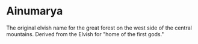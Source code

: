 # Ainumarya

The original elvish name for the great forest on the west side of the central mountains. Derived from the Elvish for "home of the first gods."

